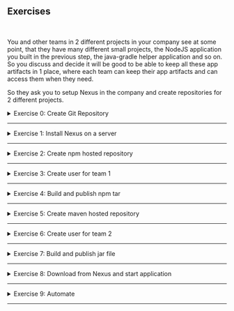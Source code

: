## Exercises
<br />

You and other teams in 2 different projects in your company see at some point, that they have many different small projects, the NodeJS application you built in the previous step, the java-gradle helper application and so on. So you discuss and decide it will be good to be able to keep all these app artifacts in 1 place, where each team can keep their app artifacts and can access them when they need.

So they ask you to setup Nexus in the company and create repositories for 2 different projects.

<details>
<summary>Exercise 0: Create Git Repository</summary>
<br />

**Tasks:**

Create a git repository for the module exercises on GitHub.

**Steps to solve the tasks:**

```sh
# create a local repository and commit its content
mkdir devops-bootcamp-06-artifact-repository
cd devops-bootcamp-06-artifact-repository
touch README.md
touch Notes.md
touch Exercises.md
git init 
git add .
git commit -m "Initial commit"

# create git repository on GitHub and push your newly created local repository to it
git remote add origin git@github.com:fsiegrist/devops-bootcamp-06-artifact-repository.git
# rename master branch to main if necessary (default on GitHub)
git branch -M main
# push your newly created local repository to it
git push -u origin main
```

</details>

******

<details>
<summary>Exercise 1: Install Nexus on a server</summary>
<br />

**Tasks:**

If you already followed the demo in the Nexus module for installing Nexus, then you can use that one. If not, you can watch the module demo video to install Nexus. 

**Steps to solve the tasks:**

Login to your account on [DigitalOcean](https://cloud.digitalocean.com/login) and create a new Droplet having at least 4GB RAM (better 8GB). Create a firewall rule opening the ports 22 for SSH.

SSH into the server:
- copy the Droplet's IP address
- execute `ssh root@<droplet-ip-address>`

Install Java Version 8 (needed for Nexus):
- `apt update`
- `apt install openjdk-8-jre-headless`

Download and unpack the latest Nexus version into the /opt folder:
- `cd /opt`
- `wget https://download.sonatype.com/nexus/3/latest-unix.tar.gz`
- `tar -zxvf latest-unix.tar.gz` => two folders nexus-3.46.0-01 and sonatype-work

Create a nexus user to be used to run the nexus application:
- `adduser nexus`

Change the privileges for the unpacked folders (nexus user needs to access both):
- `chown -R nexus:nexus nexus-3.46.0-01`
- `chown -R nexus:nexus sonatype-work`

Configure Nexus to run with the nexus user we just created:
- Add `run_as_user="nexus"` to the file `nexus-3.46.0-01/bin/nexus.rc` using vim

Switch to the nexus user and start Nexus:
- `su - nexus`
- `/opt/nexus-3.46.0-01/bin/nexus start`

Check the port on which Nexus is running:
- `ps aux | grep nexus` shows the PID
- `netstat -tlnp` shows that the process with the nexus PID is listening on port 8081

So go to the DigitalOcean admin webpage and add a firewall rule opening the port 8081 for all IP addresses.

Open Nexus in your browser via `http://<droplet-ip-address>:8081`.

</details>

******

<details>
<summary>Exercise 2: Create npm hosted repository</summary>
<br />

**Tasks:**

For a Node application you:
- create a new npm hosted repository with a new blob store

**Steps to solve the tasks:**

Open Nexus in your browser via `http://<droplet-ip-address>:8081` and login as admin user.

Create a new blob store:
- Go to Settings > Repository > Blob Stores
- Press the blue 'Create Blob Store' button
- Choose type 'File'; enter a name for the new blob store (e.g. devops-bootcamp); press the 'Save' button

Create a new npm hosted repository:
- Go to Settings > Repository > Repositories and press the 'Create repository' button
- Select the type/recipe 'npm (hosted)'
- Enter a name for the new repository (e.g. npm)
- Select the blob store created before ('devops-bootcamp')
- Leave all other form fields unchanged and press the blue 'Create repository' button

</details>

******

<details>
<summary>Exercise 3: Create user for team 1</summary>
<br />

**Tasks:**

- You create Nexus user for the project 1 team to have access to this npm repository

**Steps to solve the tasks:**

Open Nexus in your browser via `http://<droplet-ip-address>:8081` and login as admin user.

Create a new user:
- Go to Settings > Security > Users
- Press the 'Create local user' button
- Enter an ID (e.g. project-1); fill in all other mandatory form fields; select the status 'Active'; assign the role 'nx-anonymous'
- Press the blue 'Create local user' button

Create a new role:
- Go to Settings > Security > Roles and press the 'Create Role' button
- Choose the type 'Nexus role'; enter an id (e.g. nx-npm) and a name;
- Select the privilege 'nx-repository-view-npm-*-*'
- Press the 'Save' button

Assign the new role to the new user:
- Go back to Settings > Security > Users and select the new project-1 user
- Move the new role 'nx-npm' to the granted roles and remove the previously assigned role 'nx-anonymous'
- Press the 'Save' button

</details>

******

<details>
<summary>Exercise 4: Build and publish npm tar</summary>
<br />

**Tasks:**

You want to test that the project 1 user has correct access configured. So you:
- build and publish a nodejs tar package to the npm repo

Use: Node application from Cloud & IaaS Basics exercises

Hint:

```sh
# for publishing project tar file 
npm publish --registry={npm-repo-url-in-nexus} {package-name}
```

**Steps to solve the tasks:**

Open Nexus in your browser via `http://<droplet-ip-address>:8081` and login as admin user.

To enable the npm publish feature, an additional realm has to be added. Go to Settings > Security > Realms, add the 'npm Bearer Token Realm' and save the changes.

Switch to your local machine and create a file ~/.npmrc with the following content:
```sh
registry=http://<droplet-ip-address>:8081/repository/npm/
auth-type=legacy
```

Open a terminal and execute the following commands:

```sh
# switch to the directory of the node app in module 5
cd [/path/to/devops/bootcamp/module-5/git/repo]/app

# create the tar file to be pushed to the Nexus npm repository
npm install
npm pack

# login to your Nexus npm repository (registry)
npm login # enter username (project-1) and password (xxxxx) of the new user

# publish the tar file to the Nexus repository
npm publish bootcamp-node-project-1.0.0.tgz

# logout
npm logout
```

</details>

******

<details>
<summary>Exercise 5: Create maven hosted repository</summary>
<br />

**Tasks:**

For a Java application you:
- create a new maven hosted repository

**Steps to solve the tasks:**

Open Nexus in your browser via `http://<droplet-ip-address>:8081` and login as admin user.

Create a new maven hosted repository:
- Go to Settings > Repository > Repositories and press the 'Create repository' button
- Select the type/recipe 'maven2 (hosted)'
- Enter a name for the new repository (e.g. maven-repo)
- Select version policy 'Snapshot'
- Select the blob store created in exercise 2 ('devops-bootcamp')
- Leave all other form fields unchanged and press the blue 'Create repository' button

</details>

******

<details>
<summary>Exercise 6: Create user for team 2</summary>
<br />

**Tasks:**

- You create a Nexus user for project 2 team to have access to this maven repository.

**Steps to solve the tasks:**

Open Nexus in your browser via `http://<droplet-ip-address>:8081` and login as admin user.

Create a new user:
- Go to Settings > Security > Users
- Press the 'Create local user' button
- Enter an ID (e.g. project-2); fill in all other mandatory form fields; select the status 'Active'; assign the role 'nx-anonymous'
- Press the blue 'Create local user' button

Create a new role:
- Go to Settings > Security > Roles and press the 'Create Role' button
- Choose the type 'Nexus role'; enter an id (e.g. nx-maven-repo) and a name;
- Select the privilege 'nx-repository-view-maven2-*-*'
- Press the 'Save' button

Assign the new role to the new user:
- Go back to Settings > Security > Users and select the new project-2 user
- Move the new role 'nx-maven-repo' to the granted roles and remove the previously assigned role 'nx-anonymous'
- Press the 'Save' button

</details>

******

<details>
<summary>Exercise 7: Build and publish jar file</summary>
<br />

**Tasks:**

You want to test that the project 2 user has the correct access configured and also upload the first version. So:
- build and publish the jar file to the new repository using the team 2 user.

_Use: Java-Gradle application from Build Tools exercises_

**Steps to solve the tasks:**

Open a terminal on your local machine and execute the following commands:

```sh
# switch to the directory of the java gradle app in module 4
cd [/path/to/devops/bootcamp/module-4/git/repo]/app

# open the file build.gradle and adjust it as described below
vim build.gradle
# 1. add `id 'maven-publish'` to the plugins block
# 2. append the following publishing block at the end of the file:
    publishing {
        publications {
            mavenJava(MavenPublication) {
                artifact("build/libs/bootcamp-java-project-$version" + ".jar") {
                    extension 'jar'
                }
            }
        }
        repositories {
            maven {
                name 'nexus'
                url = 'http://139.59.136.189:8081/repository/maven-repo/'
                allowInsecureProtocol = true
                credentials {
                    username project.repoUser
                    password project.repoPassword
                }
            }
        }
    }

# create a file ./gradle.properties and add the credentials for the project-2 user:
touch ./gradle.properties
echo 'repoUser=project-2' > gradle.properties
echo 'repoPassword=xxxx' >> gradle.properties

# change the gradle version to 7.6 (otherwise the maven-publish plugin does not work together with java version 17 installed on the local machine)
vim gradle/wrapper/gradle-wrapper.properties # replace gradle-7.0-bin.zip with gradle-7.6-bin.zip

# build the jar file to be pushed to the Nexus maven repository
./gradlew build

# publish the jar file in the build/libs directory to the Nexus maven repository
./gradlew publish
```

</details>

******

<details>
<summary>Exercise 8: Download from Nexus and start application</summary>
<br />

**Tasks:**

- Create new user for droplet server that has access to both repositories
- On a digital ocean droplet, using Nexus Rest API, fetch the download URL info for the latest NodeJS app artifact
- Execute a command to fetch the latest artifact itself with the download URL
- Untar it and run on the server!

Hint:

```sh
# fetch download URL with curl
curl -u {user}:{password} -X GET 'http://{nexus-ip}:8081/service/rest/v1/components?repository={node-repo}&sort=version'
```

**Steps to solve the tasks:**

Open Nexus in your browser via `http://<droplet-ip-address>:8081` and login as admin user.

Create a new user:
- Go to Settings > Security > Users
- Press the 'Create local user' button
- Enter an ID (e.g. all-repo-reader); fill in all other mandatory form fields; select the status 'Active'; assign the roles 'nx-maven-repo' and 'nx-npm'
- Press the blue 'Create local user' button

SSH into the droplet server created for module 5:\
`ssh root@<module-5-droplet-ip-address>`

Execute the following command (replace the placeholders in `<...>` with their respective values):\
`curl -u all-repo-reader:<all-repo-reader-password> -X GET 'http://<nexus-droplet-ip-address>:8081/service/rest/v1/components?repository=npm&sort=version'`

The output contains components with their assets. Copy the "downloadUrl" value of the required asset.

Execute one of the following commands (replace the placeholders in `<...>` with their respective values):\
`curl -u all-repo-reader:<all-repo-reader-password> -X GET '<download-url>' --output bootcamp-node-project-1.0.0.tgz`

or 

`wget --user=all-repo-reader --password=<all-repo-reader-password> <download-url>`

Unpack the downloaded tar file (z=unzip and x=untar):\
`tar zxvf bootcamp-node-project-1.0.0.tgz`

Unpacking the tar file leaves a folder called `package`. Execute the following commands to start the app:
```sh
cd package
# install dependencies
npm install
# run the application in detached mode
node server.js &
# the server now listens on port 3000 (ps aux | grep node; netstat -tlnp)
```

No you can open your browser and visit `http://<module-5-droplet-ip-address>:3000` to see the application in action.

</details>

******

<details>
<summary>Exercise 9: Automate</summary>
<br />

**Tasks:**

You decide to automate the fetching from Nexus and starting the application. So you:
- Write a script that fetches the latest version from npm repository. Untar it and run on the server!
- Execute the script on the droplet

Hint:

```sh
# save the artifact details in a json file
curl -u {user}:{password} -X GET 'http://{nexus-ip}:8081/service/rest/v1/components?repository={node-repo}&sort=version' | jq "." > artifact.json

# grab the download url from the saved artifact details using 'jq' json processor tool
artifactDownloadUrl=$(jq '.items[].assets[].downloadUrl' artifact.json --raw-output)

# fetch the artifact with the extracted download url using 'wget' tool
wget --http-user={user} --http-password={password} $artifactDownloadUrl
```

**Steps to solve the tasks:**

SSH into the droplet server created for module 5:\
`ssh root@<module-5-droplet-ip-address>`

Create a file called `download-and-start-nodejs-app.sh` with the following content (replace the variable values at the beginning with the values of your setup):

```sh
#!/bin/bash

# set variables
repo_user_name=all-repo-reader
repo_user_password=xxxx
nexus_droplet_ip_address=139.59.136.189
npm_repo_name=npm

# save the artifact details in a json file
curl -u ${repo_user_name}:${repo_user_password} -X GET "http://${nexus_droplet_ip_address}:8081/service/rest/v1/components?repository=${npm_repo_name}&sort=version" | jq . > components.json

# grab the download url from the saved component details using 'jq' json processor tool
# .items[-1] selects the last item
downloadUrl=$(jq .items[-1].assets[0].downloadUrl components.json --raw-output)

# fetch the artifact with the extracted download url using 'wget' tool
wget --http-user=${repo_user_name} --http-password=${repo_user_password} ${downloadUrl} -O bootcamp-node-project-latest.tgz

# unpack the downloaded tar file (z=unzip and x=untar)
tar zxvf bootcamp-node-project-latest.tgz

# switch to package directory
cd package

# install dependencies
npm install

# run the application in detached mode
node server.js &
```

Execute `chmod u+x download-and-start-nodejs-app.sh` and run the script.

</details>

******
